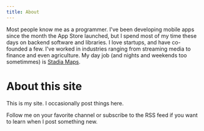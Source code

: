 ```yaml
---
title: About
---
```


Most people know me as a programmer.
I've been developing mobile apps since the month the App Store launched,
but I spend most of my time these days on backend software and libraries.
I love startups, and have co-founded a few.
I've worked in industries ranging from streaming media to finance and even agriculture.
My day job (and nights and weekends too sometimmes) is [Stadia Maps](https://stadiamaps.com/).


# About this site

This is my site.
I occasionally post things here.

Follow me on your favorite channel or subscribe to the RSS feed
if you want to learn when I post something new.

